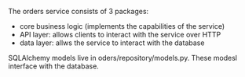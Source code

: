 
The orders service consists of 3 packages:
- core business logic (implements the capabilities of the service)
- API layer: allows clients to interact with the service over HTTP
- data layer: allws the service to interact with the database


SQLAlchemy models live in oders/repository/models.py. These modesl interface with the database.